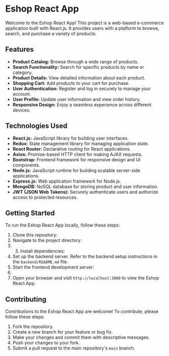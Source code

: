 # Eshop React App

Welcome to the Eshop React App! This project is a web-based e-commerce application built with React.js. It provides users with a platform to browse, search, and purchase a variety of products.

## Features

- **Product Catalog:** Browse through a wide range of products.
- **Search Functionality:** Search for specific products by name or category.
- **Product Details:** View detailed information about each product.
- **Shopping Cart:** Add products to your cart for purchase.
- **User Authentication:** Register and log in securely to manage your account.
- **User Profile:** Update user information and view order history.
- **Responsive Design:** Enjoy a seamless experience across different devices.

## Technologies Used

- **React.js:** JavaScript library for building user interfaces.
- **Redux:** State management library for managing application state.
- **React Router:** Declarative routing for React applications.
- **Axios:** Promise-based HTTP client for making AJAX requests.
- **Bootstrap:** Frontend framework for responsive design and UI components.
- **Node.js:** JavaScript runtime for building scalable server-side applications.
- **Express.js:** Web application framework for Node.js.
- **MongoDB:** NoSQL database for storing product and user information.
- **JWT (JSON Web Tokens):** Securely authenticate users and authorize access to protected resources.

## Getting Started

To run the Eshop React App locally, follow these steps:

1. Clone this repository:
2. Navigate to the project directory:
3. 3. Install dependencies:
4. Set up the backend server. Refer to the backend setup instructions in the `backend/README.md` file.
5. Start the frontend development server:
6. 
6. Open your browser and visit `http://localhost:3000` to view the Eshop React App.

## Contributing

Contributions to the Eshop React App are welcome! To contribute, please follow these steps:

1. Fork the repository.
2. Create a new branch for your feature or bug fix.
3. Make your changes and commit them with descriptive messages.
4. Push your changes to your fork.
5. Submit a pull request to the main repository's `main` branch.

























